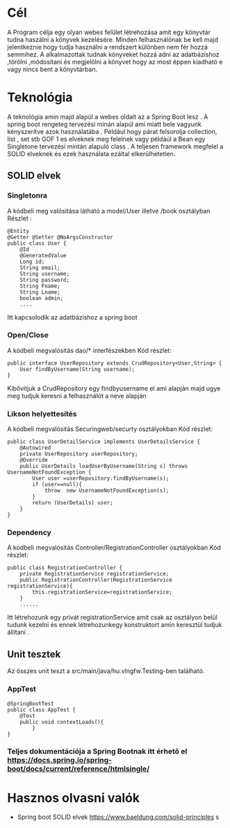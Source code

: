 # Cél
A Program célja egy olyan webes felület létrehozása amit egy könyvtár tudna haszálni a könyvek kezelésére. Minden felhasználónak be kell majd jelentkeznie hogy tudja használni a rendszert különben nem fér hozzá semmihez. A alkalmazottak tudnak könyveket hozzá adni az adatbázishoz ,törölni ,módosítani és megjelölni a könyvet hogy az most éppen kiadható e vagy nincs bent a könyvtárban. 

# Teknológia 
A teknológia amin majd alapúl a webes oldalt az a Spring Boot lesz . A spring boot rengeteg tervezési minán alapúl ami miatt bele vagyunk kényszerítve azok használatába . Például hogy párat felsorolja collection, list , set stb GOF 1 es elveknek meg felelnek vagy példáúl a Bean egy Singletone tervezési mintán alapuló class . A teljesen framework megfelel a SOLID elveknek és ezek használata ezáltal elkerülhetetlen. 

## SOLID elvek 

### Singletonra 
A kódbeli meg valósitása látható a model/User illetve /book osztályban 
Részlet :

	@Entity
	@Getter @Setter @NoArgsConstructor
	public class User {
    	@Id
    	@GeneratedValue
    	Long id;
    	String email;
    	String username;
    	String password;
    	String Fname;
    	String Lname;
    	boolean admin;
    	....

Itt kapcsolodik az adatbázishoz a spring boot 

### Open/Close
A kódbeli megvalósitás dao/* interfészekben 
Kód részlet:
	
	public interface UserRepository extends CrudRepository<User,String> {
    	User findByUsername(String username);
	}

Kibővitjuk a CrudRepository egy findbyusername el ami alapján majd ugye meg tudjuk keresni a felhasználót a neve alapján

### Likson helyettesítés
A kódbeli megvalósitás Securingweb/securty osztályokban 
Kód részlet:

	public class UserDetailService implements UserDetailsService {
    	@Autowired
    	private UserRepository userRepository;
    	@Override
    	public UserDetails loadUserByUsername(String s) throws UsernameNotFoundException {
        	User user =userRepository.findByUsername(s);
        	if (user==null){
            	throw  new UsernameNotFoundException(s);
       	 	}
        	return (UserDetails) user;
    	}
	}

### Dependency
A kódbeli megvalósitás Controller/RegistrationController osztályokban 
Kód részlet:

	public class RegistrationController {
    	private RegistrationService registrationService;
    	public RegistrationController(RegistrationService registrationService){
        	this.registrationService=registrationService;
    	}
    	......

Itt létrehozunk egy privát registrationService amit csak az osztályon belül tudunk kezelni és ennek létrehozunkegy konstruktort amin keresztül tudjuk állítani .

## Unit tesztek 
Az összes unit teszt a src/main/java/hu.vlngfw.Testing-ben található. 

### AppTest 

	@SpringBootTest
	public class AppTest {
	    @Test
	    public void contextLoads(){
    		}
	}


### Teljes dokumentációja a Spring Bootnak itt érhető el https://docs.spring.io/spring-boot/docs/current/reference/htmlsingle/
# Hasznos olvasni valók
- Spring boot SOLID elvek https://www.baeldung.com/solid-principles
s

